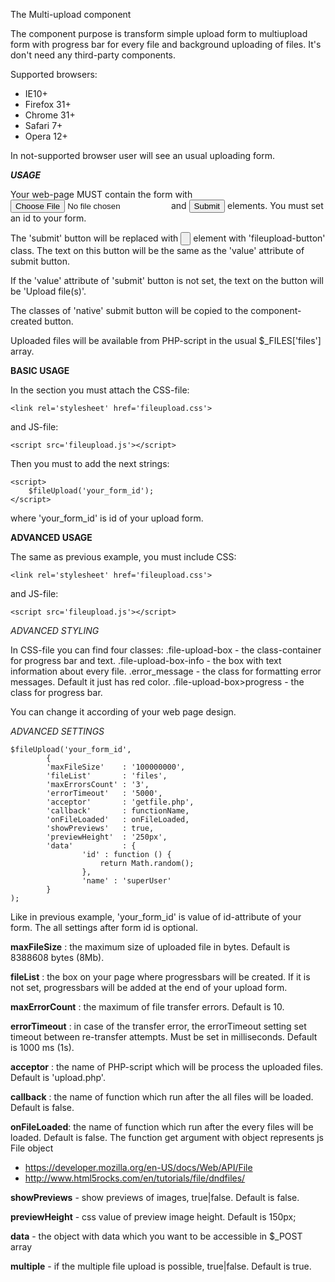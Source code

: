The Multi-upload component

The component purpose is transform simple upload form to multiupload form with progress bar for every file and background uploading of files.
It's don't need any third-party components.

Supported browsers:
 * IE10+
 * Firefox 31+
 * Chrome 31+
 * Safari 7+
 * Opera 12+

In not-supported browser user will see an usual uploading form.

***USAGE***

Your web-page MUST contain the form with <input type='file'> and <input type='submit'> elements. You must set an id to your form.


The 'submit' button will be replaced with <input type='button'> element with 'fileupload-button' class. The text on this button will be the same as the 'value' attribute of submit button. 


If the 'value' attribute of 'submit' button is not set, the text on the button will be 'Upload file(s)'.


The classes of 'native' submit button will be copied to the component-created button.


Uploaded files will be available from PHP-script in the usual $_FILES['files'] array.


**BASIC USAGE**

In the <head> section you must attach the CSS-file:
```
<link rel='stylesheet' href='fileupload.css'>
```

and JS-file:
```
<script src='fileupload.js'></script>
```

Then you must to add the next strings:

```
<script>
	$fileUpload('your_form_id');
</script>
```

where 'your_form_id' is id of your upload form.


**ADVANCED USAGE**


The same as previous example, you must include CSS:
```
<link rel='stylesheet' href='fileupload.css'>
```

and JS-file:
```
<script src='fileupload.js'></script>
```

*ADVANCED STYLING*

In CSS-file you can find four classes:
.file-upload-box - the class-container for progress bar and text.
.file-upload-box-info - the box with text information about every file.
.error_message - the class for formatting error messages. Default it just has red color.
.file-upload-box>progress - the class for progress bar.


You can change it according of your web page design.


*ADVANCED SETTINGS*

```
$fileUpload('your_form_id', 
		{
		'maxFileSize'    : '100000000',
		'fileList'       : 'files',
		'maxErrorsCount' : '3',
		'errorTimeout'   : '5000',
		'acceptor'       : 'getfile.php',
		'callback'       : functionName,
		'onFileLoaded'   : onFileLoaded,
		'showPreviews'   : true,
		'previewHeight'  : '250px',
		'data'           : {
				'id' : function () {
					return Math.random();
				},
				'name' : 'superUser'
		}
);
```


Like in previous example, 'your_form_id' is value of id-attribute of your form.
The all settings after form id is optional.


**maxFileSize** : the maximum size of uploaded file in bytes. Default is 8388608 bytes (8Mb).


**fileList** : the box on your page where progressbars will be created. If it is not set, progressbars will be added at the end of your upload form.


**maxErrorCount** : the maximum of file transfer errors. Default is 10.


**errorTimeout** : in case of the transfer error, the errorTimeout setting set timeout between re-transfer attempts. Must be set in milliseconds. Default is 1000 ms (1s).


**acceptor** : the name of PHP-script which will be process the uploaded files. Default is 'upload.php'.


**callback** : the name of function which run after the all files will be loaded. Default is false.


**onFileLoaded**: the name of function which run after the every files will be loaded. Default is false.
The function get argument with object represents js File object
 * https://developer.mozilla.org/en-US/docs/Web/API/File
 * http://www.html5rocks.com/en/tutorials/file/dndfiles/


**showPreviews** - show previews of images, true|false. Default is false.


**previewHeight** - css value of preview image height. Default is 150px;

**data** - the object with data which you want to be accessible in $_POST array

**multiple** - if the multiple file upload is possible, true|false. Default is true.


